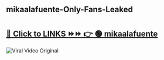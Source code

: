 
 ## mikaalafuente-Only-Fans-Leaked

# <h2><a href="https://clipsfans.com/mikaalafuente&ref=git">🔗 Click to LINKS ⏩⏩ 👉 🟢 mikaalafuente </a></h2>

<a href="https://clipsfans.com/mikaalafuente&ref=git" rel="nofollow" data-target="animated-image.originalLink"><img src="https://i.ibb.co.com/xMMVF88/686577567.gif" alt="Viral Video Original" style="max-width: 100%; display: inline-block;" data-target="animated-image.originalImage"></a>
